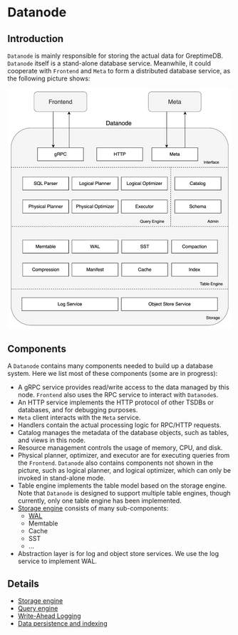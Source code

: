# Datanode

## Introduction

`Datanode` is mainly responsible for storing the actual data for GreptimeDB. `Datanode` itself is a
stand-alone database service. Meanwhile, it could cooperate with `Frontend` and `Meta` to form a
distributed database service, as the following picture shows:

![Datanode](../../../public/datanode.png)

## Components

A `Datanode` contains many components needed to build up a database system. Here we list most of
these components (some are in progress):

- A gRPC service provides read/write access to the data managed by this node. `Frontend` also uses
  the RPC service to interact with `Datanode`s.
- An HTTP service implements the HTTP protocol of other TSDBs or databases, and for debugging purposes.
- `Meta` client interacts with the `Meta` service.
- Handlers contain the actual processing logic for RPC/HTTP requests.
- Catalog manages the metadata of the database objects, such as tables, and views in this node.
- Resource management controls the usage of memory, CPU, and disk.
- Physical planner, optimizer, and executor are for executing queries from the `Frontend`. `Datanode` also
  contains components not shown in the picture, such as logical planner, and logical optimizer, which can
  only be invoked in stand-alone mode.
- Table engine implements the table model based on the storage engine. Note that `Datanode` is
  designed to support multiple table engines, though currently, only one table engine has been
  implemented.
- [Storage engine][1] consists of many sub-components:
  - [WAL][2]
  - Memtable
  - Cache
  - SST
  - ...
- Abstraction layer is for log and object store services. We use the log service to implement
  WAL.

## Details

- [Storage engine][1]
- [Query engine][3]
- [Write-Ahead Logging][2]
- [Data persistence and indexing][4]

[1]: ./storage-engine.md
[2]: ./wal.md
[3]: ./query-engine.md
[4]: ./data-persistence-indexing.md
